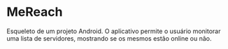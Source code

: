 # MeReach
Esqueleto de um projeto Android. O aplicativo permite o usuário monitorar uma lista de servidores, mostrando se os mesmos estão online ou não.
